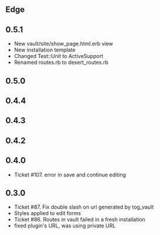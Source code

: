 Edge
----

0.5.1
----
* New vault/site/show_page.html.erb view
* New installation template
* Changed Test::Unit to ActiveSupport
* Renamed routes.rb to desert_routes.rb

0.5.0
----

0.4.4
----

0.4.3
----

0.4.2
----

0.4.0
----
* Ticket #107. error in save and continue editing

0.3.0
----
* Ticket #87. Fix double slash on url generated by tog_vault
* Styles applied to edit forms
* Ticket #86. Routes in vault failed in a fresh installation
* fixed plugin's URL, was using private URL 

